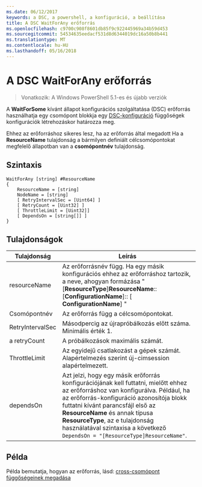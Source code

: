```yaml
---
ms.date: 06/12/2017
keywords: a DSC, a powershell, a konfiguráció, a beállítása
title: A DSC WaitForAny erőforrás
ms.openlocfilehash: c9700c908f8601db85f9c922445969a34b59d453
ms.sourcegitcommit: 54534635eedacf531d8d6344019dc16a50b8b441
ms.translationtype: MT
ms.contentlocale: hu-HU
ms.lasthandoff: 05/16/2018
---
```

# <a name="dsc-waitforany-resource"></a>A DSC WaitForAny erőforrás

> Vonatkozik: A Windows PowerShell 5.1-es és újabb verziók

A **WaitForSome** kívánt állapot konfigurációs szolgáltatása (DSC) erőforrás használhatja egy csomópont blokkja egy [DSC-konfiguráció](configurations.md) függőségek konfigurációk létrehozáskor határozza meg.

Ehhez az erőforráshoz sikeres lesz, ha az erőforrás által megadott Ha a **ResourceName** tulajdonság a bármilyen definiált célcsomópontokat megfelelő állapotban van a **csomópontnév** tulajdonság.


## <a name="syntax"></a>Szintaxis

```
WaitForAny [string] #ResourceName
{
    ResourceName = [string]
    NodeName = [string]
    [ RetryIntervalSec = [Uint64] ]
    [ RetryCount = [Uint32] ]
    [ ThrottleLimit = [Uint32]]
    [ DependsOn = [string[]] ]
}
```

## <a name="properties"></a>Tulajdonságok

|  Tulajdonság  |  Leírás   |
|---|---|
| resourceName| Az erőforrásnév függ. Ha egy másik konfigurációs ehhez az erőforráshoz tartozik, a neve, ahogyan formázása "[__ResourceType__]__ResourceName__:: [__ConfigurationName__]:: [ __ConfigurationName__] "|
| Csomópontnév| Az erőforrás függ a célcsomópontokat.|
| RetryIntervalSec| Másodpercig az újrapróbálkozás előtt száma. Minimális érték 1.|
| a retryCount| A próbálkozások maximális számát.|
| ThrottleLimit| Az egyidejű csatlakozást a gépek számát. Alapértelmezés szerint új-cimsession alapértelmezett.|
| dependsOn | Azt jelzi, hogy egy másik erőforrás konfigurációjának kell futtatni, mielőtt ehhez az erőforráshoz van konfigurálva. Például, ha az erőforrás-konfiguráció azonosítója blokk futtatni kívánt parancsfájl első az __ResourceName__ és annak típusa __ResourceType__, az e tulajdonság használatával szintaxisa a következő `DependsOn = "[ResourceType]ResourceName"`.|


## <a name="example"></a>Példa

Példa bemutatja, hogyan az erőforrás, lásd: [cross-csomópont függőségeinek megadása](crossNodeDependencies.md)
